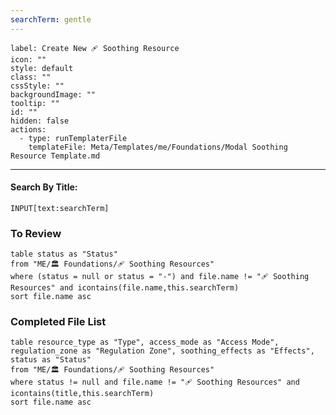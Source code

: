 ```yaml
---
searchTerm: gentle
---
```


```meta-bind-button
label: Create New 🩹 Soothing Resource
icon: ""
style: default
class: ""
cssStyle: ""
backgroundImage: ""
tooltip: ""
id: ""
hidden: false
actions:
  - type: runTemplaterFile
    templateFile: Meta/Templates/me/Foundations/Modal Soothing Resource Template.md

```

---
#### Search By Title:
`INPUT[text:searchTerm]`

### To Review
```dataview
table status as "Status"
from "ME/🏛️ Foundations/🩹 Soothing Resources"
where (status = null or status = "-") and file.name != "🩹 Soothing Resources" and icontains(file.name,this.searchTerm)
sort file.name asc
```

### Completed File List
```dataview
table resource_type as "Type", access_mode as "Access Mode", regulation_zone as "Regulation Zone", soothing_effects as "Effects", status as "Status"
from "ME/🏛️ Foundations/🩹 Soothing Resources"
where status != null and file.name != "🩹 Soothing Resources" and icontains(title,this.searchTerm)
sort file.name asc
```

